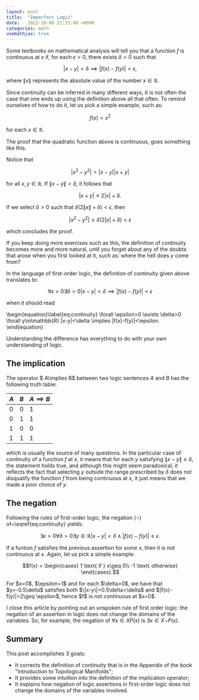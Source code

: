 ```yaml
---
layout: post
title:  "Imperfect Logic"
date:   2022-10-06 21:33:00 +0000
categories: math
usemathjax: true
---
```


Some textbooks on mathematical analysis will tell you that a function $f$ is continuous at $x$ if, for each $\epsilon>0$, there exists $\delta>0$ such that

$$|x-y|<\delta \implies |f(x)-f(y)|<\epsilon,$$

where $\|x\|$ represents the absolute value of the number $x\in\mathbb{R}$.

Since continuity can be inferred in many different ways, it is not often the case that one ends up using the definition above all that often. To remind ourselves of how to do it, let us pick a simple example, such as:

$$f(x)=x^2$$

for each $x\in\mathbb{R}$.

The proof that the quadratic function above is continuous, goes something like this.

<div class="proof">
Notice that 

$$|x^2-y^2|=|x-y||x+y|$$

for all $x,y\in\mathbb{R}$. If $\|x-y\|<\delta$, it follows that 

$$|x+y|\leq 2|x| +\delta.$$

If we select $\delta>0$ such that $\delta(2\|x\|+\delta)<\epsilon$, then 

$$|x^2-y^2|\leq \delta(2|x|+\delta)<\epsilon$$

which concludes the proof.
</div>

If you keep doing more exercises such as this, the definition of continuity becomes more and more natural, until you forget about any of the doubts that arose when you first looked at it, such as: where the hell does $y$ come from?

In the language of first-order logic, the definition of continuity given above translates to:

$$\forall \epsilon>0 \exists \delta>0 |x-y|<\delta \implies |f(x)-f(y)|<\epsilon$$

when it should read

\begin{equation}\label{eq:continuity}
\forall \epsilon>0 \exists \delta>0 \forall y\in\mathbb{R} |x-y|<\delta \implies |f(x)-f(y)|<\epsilon.
\end{equation}

Understanding the difference has everything to do with your own understanding of logic.

## The implication

The operator $ A\implies B$ between two logic sentences $A$ and $B$ has the following truth table:

| $A$ | $B$ | $A\implies B$ |
|-----|-----|---------------|
| $0$ | $0$ | $1$           |
| $0$ | $1$ | $1$           |
| $1$ | $0$ | $0$           |
| $1$ | $1$ | $1$           |

which is usually the source of many questions. In the particular case of continuity of a function $f$ at $x$, it means that for each $y$ satisfying $\|x-y\|\geq \delta$, the statement holds true, and although this might seem paradoxical, it reflects the fact that selecting $y$ outside the range prescribed by $\delta$ does not disqualify the function $f$ from being continuous at $x$, it just means that we made a poor choice of $y$.

## The negation

Following the rules of first-order logic, the negation ($\lnot$) of~\eqref{eq:continuity} yields:

$$\exists \epsilon>0 \forall \delta>0\exists y\in\mathbb{R} |x-y|<\delta \land |f(x)-f(y)|\geq\epsilon.$$

If a funtion $f$ satisfies the previous assertion for some $x$, then it is not continuous at $x$. Again, let us pick a simple example:

$$f(x) = \begin{cases}
1 \text{ if } x\geq 0\\
-1 \text{ otherwise}
\end{cases}.$$

<div class="proof">
For $x=0$, $\epsilon=1$ and for each $\delta>0$, we have that $y=-0.5\delta$ satisfies both $\|x-y\|=0.5\delta<\delta$ and $|f(x)-f(y)|=2\geq \epsilon$, hence $f$ is not continuous at $x=0$.
</div>

I close this article by pointing out an unspoken rule of first order logic: the negation of an assertion in logic does not change the domains of the variables. So, for example, the negation of $\forall x\in X P(x)$ is $\exists x\in X \lnot P(x)$.

## Summary
This post accomplishes 3 goals:
* It corrects the definition of continuity that is in the Appendix of the book "Introduction to Topological Manifolds";
* It provides some intuition into the definition of the implication operator;
* It explains how negation of logic assertions in first-order logic does not change the domains of the variables involved.